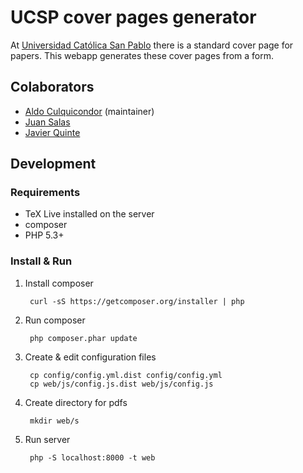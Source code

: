 # UCSP cover pages generator

At [Universidad Católica San Pablo](http://ucsp.edu.pe) there is a standard cover page for papers. This webapp generates these cover
pages from a form.

## Colaborators

- [Aldo Culquicondor](https://github.com/alculquicondor) (maintainer)
- [Juan Salas](https://github.com/ratasxy)
- [Javier Quinte](https://github.com/jaqusa)

## Development

### Requirements

- TeX Live installed on the server
- composer
- PHP 5.3+

### Install & Run

1. Install composer

        curl -sS https://getcomposer.org/installer | php

2. Run composer

        php composer.phar update

3. Create & edit configuration files

        cp config/config.yml.dist config/config.yml
        cp web/js/config.js.dist web/js/config.js

4. Create directory for pdfs

        mkdir web/s

4. Run server

        php -S localhost:8000 -t web

